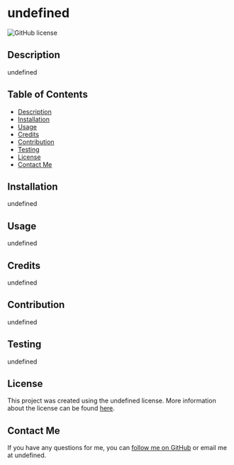 # undefined

![GitHub license](https://img.shields.io/badge/License-undefined-undefined.svg)

## Description
undefined

## Table of Contents
- [Description](#description)
- [Installation](#installation)
- [Usage](#usage)
- [Credits](#credits)
- [Contribution](#contribution)
- [Testing](#testing)
- [License](#license)
- [Contact Me](#contact-me)

## Installation
undefined

## Usage
undefined

## Credits
undefined

## Contribution
undefined

## Testing
undefined

## License
This project was created using the undefined license. More information about the license can be found [here](undefined).

## Contact Me
If you have any questions for me, you can [follow me on GitHub](github.com/undefined) or email me at undefined.
